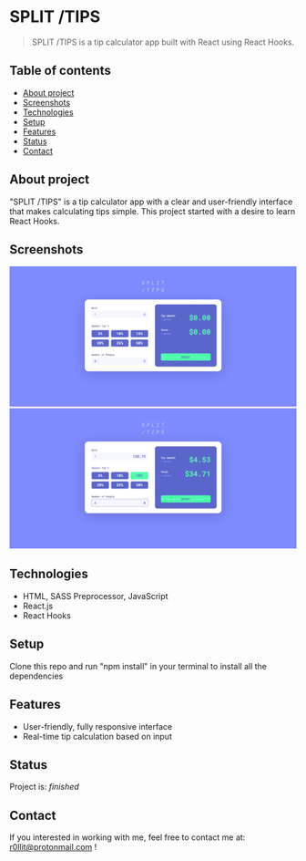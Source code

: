# SPLIT /TIPS

> SPLIT /TIPS is a tip calculator app built with React using React Hooks.

## Table of contents

* [About project](#about-project)
* [Screenshots](#screenshots)
* [Technologies](#technologies)
* [Setup](#setup)
* [Features](#features)
* [Status](#status)
* [Contact](#contact)

## About project

"SPLIT /TIPS" is a tip calculator app with a clear and user-friendly interface that makes calculating tips simple.
This project started with a desire to learn React Hooks.

## Screenshots

![Default Screen](./src/assets/for-readme/main-screen.jpg)
![State screen](./src/assets/for-readme/state-screen.jpg)

## Technologies

* HTML, SASS Preprocessor, JavaScript
* React.js
* React Hooks

## Setup

Clone this repo and run "npm install" in your terminal to install all the dependencies

## Features

* User-friendly, fully responsive interface
* Real-time tip calculation based on input

## Status

Project is: _finished_

## Contact

If you interested in working with me, feel free to contact me at: <r0llit@protonmail.com> !
